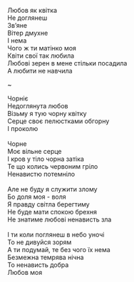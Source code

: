 Любов як квітка<br>
Не доглянеш<br>
Звʼяне<br>
Вітер дмухне<br>
І нема<br>
Чого ж ти матінко моя<br>
Квіти свої так любила<br>
Любові зерен в мене стільки посадила<br>
А любити не навчила<br>

~<br>

Чорніє<br>
Недоглянута любов<br>
Візьму я тую чорну квітку<br>
Серце своє пелюстками обгорну<br>
І проколю<br>
<br>
Чорне<br>
Моє вільне серце<br>
І кров у тіло чорна затіка<br>
Те що колись червоним гріло<br>
Ненавистю потемніло<br>
<br>
Але не буду я служити злому<br>
Бо доля моя - воля<br>
Я правду світла берегтиму<br>
Не буде мати спокою брехня<br>
Не знатиме любові ненависть зла<br>
<br>
І ти коли поглянеш в небо уночі<br>
То не дивуйся зорям<br>
А ти подумай, те без чого їх нема<br>
Безмежна темрява нічна<br>
То ненависть добра<br>
Любов моя<br>
